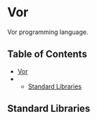 # Vor
Vor programming language.

## Table of Contents
- [Vor](#Vor)
- - [Standard Libraries](#standard-libraries)

## Standard Libraries
